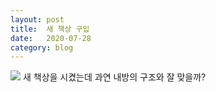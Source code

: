 ```yaml
---
layout: post
title:  새 책상 구입
date:   2020-07-28
category: blog
---
```


<img src="D:\bamtoliya.github.io\assets\img\blog\2020-07-28 070334.png">
새 책상을 시켰는데
과연 내방의 구조와 잘 맞을까?
